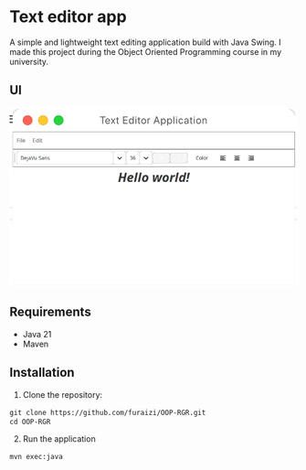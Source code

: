# Text editor app

A simple and lightweight text editing application build with Java Swing. I made this project during the Object Oriented Programming course in my university.

## UI

![ui](./resources/ui.png)

## Requirements

- Java 21
- Maven

## Installation

1. Clone the repository:
```
git clone https://github.com/furaizi/OOP-RGR.git
cd OOP-RGR
```

2. Run the application
```
mvn exec:java
```

